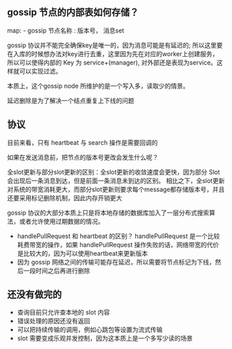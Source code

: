## gossip 节点的内部表如何存储？

map:
    - gossip 节点名称 : 版本号， 消息set

gossip 协议并不能完全确保key是唯一的，因为消息可能是有延迟的; 所以这里要在入库的时候想办法对key进行去重，这里因为先在对应的worker上创建服务，
所以可以使得内部的 Key 为 service+(manager), 对外部还是表现为service。这样就可以实现过滤。

本质上，这个gossip node 所维护的是一个写入多，读取少的情景。

延迟删除是为了解决一个结点重复上下线的问题

## 协议

目前来看，只有 heartbeat 与 search 操作是需要回调的

如果在发送消息前，把节点的版本号更改会发生什么呢？

全slot更新与部分slot更新的区别：全slot更新的收敛速度会更快，因为部分 Slot 会出现后一条消息到达，但是前面一条消息未到达的区别。
相比之下，全slot更新对系统的带宽消耗更大，而部分slot更新则要求每个message都存储版本号，并且还要采用标记删除机制，因此内存开销更大

gossip 协议的大部分本质上只是将本地存储的数据库加入了一层分布式搜索算法，或者允许使用过期数据的情况。

- handlePullRequest 和 heartbeat 的区别？ handlePullRequest 是一个比较耗费带宽的操作，如果 handlePullRequest 操作失败的话，网络带宽的代价是比较大的，因为可以使用heartbeat来更新版本
- 因为 gossip 网络之间的传输可能存在延迟，所以需要将节点标记为下线，然后一段时间之后再进行删除


## 还没有做完的
- 查询目前只允许查本地的 slot 内容
- 错误处理的原因还没有返回
- 可以把持续传输的调用，例如心跳包等设置为流式传输
- slot 需要变成乐观并发控制，因为这本质上是一个多写少读的场景
